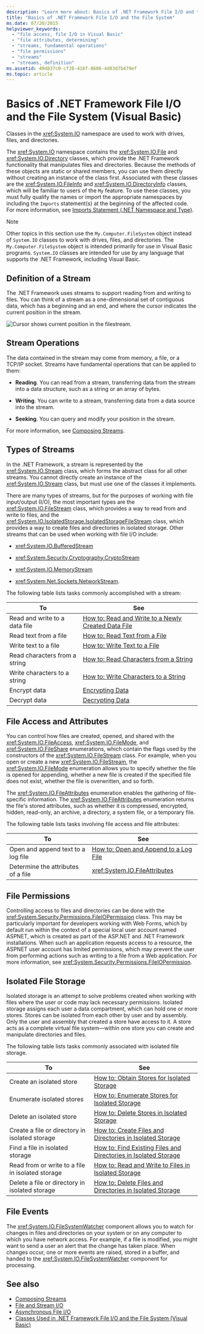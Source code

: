 ```yaml
---
description: "Learn more about: Basics of .NET Framework File I/O and the File System (Visual Basic)"
title: "Basics of .NET Framework File I/O and the File System"
ms.date: 07/20/2015
helpviewer_keywords:
  - "file access, file I/O in Visual Basic"
  - "file attributes, determining"
  - "streams, fundamental operations"
  - "file permissions"
  - "streams"
  - "streams, definition"
ms.assetid: 49d837c0-cf28-416f-8606-4d83d7b479ef
ms.topic: article
---
```


# Basics of .NET Framework File I/O and the File System (Visual Basic)

Classes in the <xref:System.IO> namespace are used to work with drives, files, and directories.

The <xref:System.IO> namespace contains the <xref:System.IO.File> and <xref:System.IO.Directory> classes, which provide the .NET Framework functionality that manipulates files and directories. Because the methods of these objects are static or shared members, you can use them directly without creating an instance of the class first. Associated with these classes are the <xref:System.IO.FileInfo> and <xref:System.IO.DirectoryInfo> classes, which will be familiar to users of the `My` feature. To use these classes, you must fully qualify the names or import the appropriate namespaces by including the `Imports` statement(s) at the beginning of the affected code. For more information, see [Imports Statement (.NET Namespace and Type)](../../../language-reference/statements/imports-statement-net-namespace-and-type.md).

> [!NOTE]
> Other topics in this section use the `My.Computer.FileSystem` object instead of `System.IO` classes to work with drives, files, and directories. The `My.Computer.FileSystem` object is intended primarily for use in Visual Basic programs. `System.IO` classes are intended for use by any language that supports the .NET Framework, including Visual Basic.

## Definition of a Stream

The .NET Framework uses streams to support reading from and writing to files. You can think of a stream as a one-dimensional set of contiguous data, which has a beginning and an end, and where the cursor indicates the current position in the stream.

![Cursor shows current position in the filestream.](./media/basics-of-net-framework-file-io-and-the-file-system/filestream-cursor-position.gif)

## Stream Operations

The data contained in the stream may come from memory, a file, or a TCP/IP socket. Streams have fundamental operations that can be applied to them:

- **Reading**. You can read from a stream, transferring data from the stream into a data structure, such as a string or an array of bytes.

- **Writing**. You can write to a stream, transferring data from a data source into the stream.

- **Seeking**. You can query and modify your position in the stream.

For more information, see [Composing Streams](../../../../standard/io/composing-streams.md).

## Types of Streams

In the .NET Framework, a stream is represented by the <xref:System.IO.Stream> class, which forms the abstract class for all other streams. You cannot directly create an instance of the <xref:System.IO.Stream> class, but must use one of the classes it implements.

There are many types of streams, but for the purposes of working with file input/output (I/O), the most important types are the <xref:System.IO.FileStream> class, which provides a way to read from and write to files, and the <xref:System.IO.IsolatedStorage.IsolatedStorageFileStream> class, which provides a way to create files and directories in isolated storage. Other streams that can be used when working with file I/O include:

- <xref:System.IO.BufferedStream>

- <xref:System.Security.Cryptography.CryptoStream>

- <xref:System.IO.MemoryStream>

- <xref:System.Net.Sockets.NetworkStream>.

The following table lists tasks commonly accomplished with a stream:

|To|See|
|---|---|
|Read and write to a data file|[How to: Read and Write to a Newly Created Data File](../../../../standard/io/how-to-read-and-write-to-a-newly-created-data-file.md)|
|Read text from a file|[How to: Read Text from a File](../../../../standard/io/how-to-read-text-from-a-file.md)|
|Write text to a file|[How to: Write Text to a File](../../../../standard/io/how-to-write-text-to-a-file.md)|
|Read characters from a string|[How to: Read Characters from a String](../../../../standard/io/how-to-read-characters-from-a-string.md)|
|Write characters to a string|[How to: Write Characters to a String](../../../../standard/io/how-to-write-characters-to-a-string.md)|
|Encrypt data|[Encrypting Data](../../../../standard/security/encrypting-data.md)|
|Decrypt data|[Decrypting Data](../../../../standard/security/decrypting-data.md)|

## File Access and Attributes

You can control how files are created, opened, and shared with the <xref:System.IO.FileAccess>, <xref:System.IO.FileMode>, and <xref:System.IO.FileShare> enumerations, which contain the flags used by the constructors of the <xref:System.IO.FileStream> class. For example, when you open or create a new <xref:System.IO.FileStream>, the <xref:System.IO.FileMode> enumeration allows you to specify whether the file is opened for appending, whether a new file is created if the specified file does not exist, whether the file is overwritten, and so forth.

The <xref:System.IO.FileAttributes> enumeration enables the gathering of file-specific information. The <xref:System.IO.FileAttributes> enumeration returns the file's stored attributes, such as whether it is compressed, encrypted, hidden, read-only, an archive, a directory, a system file, or a temporary file.

The following table lists tasks involving file access and file attributes:

|To|See|
|---|---|
|Open and append text to a log file|[How to: Open and Append to a Log File](../../../../standard/io/how-to-open-and-append-to-a-log-file.md)|
|Determine the attributes of a file|<xref:System.IO.FileAttributes>|

## File Permissions

Controlling access to files and directories can be done with the <xref:System.Security.Permissions.FileIOPermission> class. This may be particularly important for developers working with Web Forms, which by default run within the context of a special local user account named ASPNET, which is created as part of the ASP.NET and .NET Framework installations. When such an application requests access to a resource, the ASPNET user account has limited permissions, which may prevent the user from performing actions such as writing to a file from a Web application. For more information, see <xref:System.Security.Permissions.FileIOPermission>.

## Isolated File Storage

Isolated storage is an attempt to solve problems created when working with files where the user or code may lack necessary permissions. Isolated storage assigns each user a data compartment, which can hold one or more stores. Stores can be isolated from each other by user and by assembly. Only the user and assembly that created a store have access to it. A store acts as a complete virtual file system—within one store you can create and manipulate directories and files.

The following table lists tasks commonly associated with isolated file storage.

|To|See|
|---|---|
|Create an isolated store|[How to: Obtain Stores for Isolated Storage](../../../../standard/io/how-to-obtain-stores-for-isolated-storage.md)|
|Enumerate isolated stores|[How to: Enumerate Stores for Isolated Storage](../../../../standard/io/how-to-enumerate-stores-for-isolated-storage.md)|
|Delete an isolated store|[How to: Delete Stores in Isolated Storage](../../../../standard/io/how-to-delete-stores-in-isolated-storage.md)|
|Create a file or directory in isolated storage|[How to: Create Files and Directories in Isolated Storage](../../../../standard/io/how-to-create-files-and-directories-in-isolated-storage.md)|
|Find a file in isolated storage|[How to: Find Existing Files and Directories in Isolated Storage](../../../../standard/io/how-to-find-existing-files-and-directories-in-isolated-storage.md)|
|Read from or write to a file in isolated storage|[How to: Read and Write to Files in Isolated Storage](../../../../standard/io/how-to-read-and-write-to-files-in-isolated-storage.md)|
|Delete a file or directory in isolated storage|[How to: Delete Files and Directories in Isolated Storage](../../../../standard/io/how-to-delete-files-and-directories-in-isolated-storage.md)|

## File Events

The <xref:System.IO.FileSystemWatcher> component allows you to watch for changes in files and directories on your system or on any computer to which you have network access. For example, if a file is modified, you might want to send a user an alert that the change has taken place. When changes occur, one or more events are raised, stored in a buffer, and handed to the <xref:System.IO.FileSystemWatcher> component for processing.

## See also

- [Composing Streams](../../../../standard/io/composing-streams.md)
- [File and Stream I/O](../../../../standard/io/index.md)
- [Asynchronous File I/O](../../../../standard/io/asynchronous-file-i-o.md)
- [Classes Used in .NET Framework File I/O and the File System (Visual Basic)](classes-used-in-net-framework-file-io-and-the-file-system.md)
